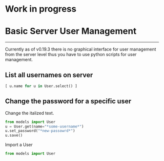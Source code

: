 # Work in progress

# Basic Server User Management
---
Currently as of v0.19.3 there is no graphical interface for user management from the server level thus you have to use python scripts for user management.

## List all usernames on server  
```python  
[ u.name for u in User.select() ]
```  

## Change the password for a specific user  
Change the italized text.  
```python  
from models import User
u = User.get(name="*some-username*")
u.set_password("*new-passowrd*")
u.save() 
```  

Import a User
```python  
from models import User  
```